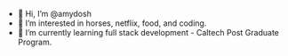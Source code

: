 - 👋 Hi, I’m @amydosh
- 👀 I’m interested in horses, netflix, food, and coding.
- 🌱 I’m currently learning full stack development - Caltech Post Graduate Program.

<!---
amydosh/amydosh is a ✨ special ✨ repository because its `README.md` (this file) appears on your GitHub profile.
You can click the Preview link to take a look at your changes.
--->
